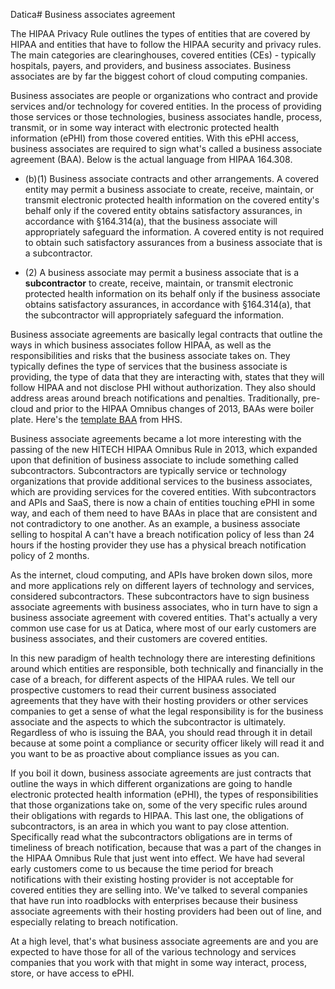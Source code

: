 Datica# Business associates agreement

The HIPAA Privacy Rule outlines the types of entities that are covered by HIPAA and entities that have to follow the HIPAA security and privacy rules. The main categories are clearinghouses, covered entities (CEs) - typically hospitals, payers, and providers, and business associates. Business associates are by far the biggest cohort of cloud computing companies.

Business associates are people or organizations who contract and provide services and/or technology for covered entities. In the process of providing those services or those technologies, business associates handle, process, transmit, or in some way interact with electronic protected health information (ePHI) from those covered entities. With this ePHI access, business associates are required to sign what's called a business associate agreement (BAA). Below is the actual language from HIPAA 164.308.

* (b)(1) Business associate contracts and other arrangements. A covered entity may permit a business associate to create, receive, maintain, or transmit electronic protected health information on the covered entity's behalf only if the covered entity obtains satisfactory assurances, in accordance with §164.314(a), that the business associate will appropriately safeguard the information. A covered entity is not required to obtain such satisfactory assurances from a business associate that is a subcontractor.

* (2) A business associate may permit a business associate that is a **subcontractor** to create, receive, maintain, or transmit electronic protected health information on its behalf only if the business associate obtains satisfactory assurances, in accordance with §164.314(a), that the subcontractor will appropriately safeguard the information.

Business associate agreements are basically legal contracts that outline the ways in which business associates follow HIPAA, as well as the responsibilities and risks that the business associate takes on. They typically defines the type of services that the business associate is providing, the type of data that they are interacting with, states that they will follow HIPAA and not disclose PHI without authorization. They also should address areas around breach notifications and penalties. Traditionally, pre-cloud and prior to the HIPAA Omnibus changes of 2013, BAAs were boiler plate. Here's the [template BAA](http://www.hhs.gov/ocr/privacy/hipaa/understanding/coveredentities/contractprov.html) from HHS.

Business associate agreements became a lot more interesting with the passing of the new HITECH HIPAA Omnibus Rule in 2013, which expanded upon that definition of business associate to include something called subcontractors. Subcontractors are typically service or technology organizations that provide additional services to the business associates, which are providing services for the covered entities. With subcontractors and APIs and SaaS, there is now a chain of entities touching ePHI in some way, and each of them need to have BAAs in place that are consistent and not contradictory to one another. As an example, a business associate selling to hospital A can't have a breach notification policy of less than 24 hours if the hosting provider they use has a physical breach notification policy of 2 months.

As the internet, cloud computing, and APIs have broken down silos, more and more applications rely on different layers of technology and services, considered subcontractors. These subcontractors have to sign business associate agreements with business associates, who in turn have to sign a business associate agreement with covered entities. That's actually a very common use case for us at Datica, where most of our early customers are business associates, and their customers are covered entities.

In this new paradigm of health technology there are interesting definitions around which entities are responsible, both technically and financially in the case of a breach, for different aspects of the HIPAA rules. We tell our prospective customers to read their current business associated agreements that they have with their hosting providers or other services companies to get a sense of what the legal responsibility is for the business associate and the aspects to which the subcontractor is ultimately. Regardless of who is issuing the BAA, you should read through it in detail because at some point a compliance or security officer likely will read it and you want to be as proactive about compliance issues as you can.

If you boil it down, business associate agreements are just contracts that outline the ways in which different organizations are going to handle electronic protected health information (ePHI), the types of responsibilities that those organizations take on, some of the very specific rules around their obligations with regards to HIPAA. This last one, the obligations of subcontractors, is an area in which you want to pay close attention. Specifically read what the subcontractors obligations are in terms of timeliness of breach notification, because that was a part of the changes in the HIPAA Omnibus Rule that just went into effect. We have had several early customers come to us because the time period for breach notifications with their existing hosting provider is not acceptable for covered entities they are selling into. We've talked to several companies that have run into roadblocks with enterprises because their business associate agreements with their hosting providers had been out of line, and especially relating to breach notification.

At a high level, that's what business associate agreements are and you are expected to have those for all of the various technology and services companies that you work with that might in some way interact, process, store, or have access to ePHI.

